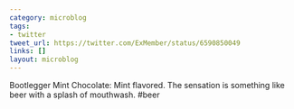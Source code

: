 ```yaml
---
category: microblog
tags:
- twitter
tweet_url: https://twitter.com/ExMember/status/6590850049
links: []
layout: microblog
---
```

Bootlegger Mint Chocolate: Mint flavored. The sensation is something like beer with a splash of mouthwash. #beer
